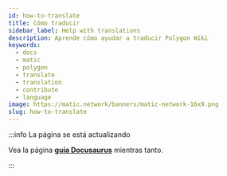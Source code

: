 ```yaml
---
id: how-to-translate
title: Cómo traducir
sidebar_label: Help with translations
description: Aprende cómo ayudar a traducir Polygon Wiki
keywords:
  - docs
  - matic
  - polygon
  - translate
  - translation
  - contribute
  - language
image: https://matic.network/banners/matic-network-16x9.png
slug: how-to-translate
---
```


:::info La página se está actualizando

Vea la página **[guía Docusaurus](https://docusaurus.io/docs/i18n/crowdin#translate-the-sources)**
 mientras tanto.

:::
